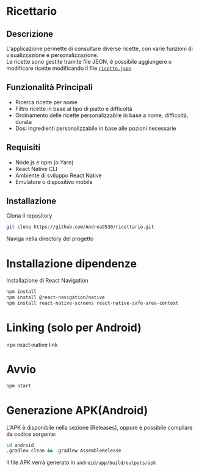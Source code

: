 # Ricettario

## Descrizione
L'applicazione permette di consultare diverse ricette, con varie funzioni di visualizzazione e personalizzazione.\
Le ricette sono gestite tramite file JSON, è possibile aggiungere o modificare ricette modificando il file [`ricette.json`](ricette.json)

## Funzionalità Principali
- Ricerca ricette per nome
- Filtro ricette in base al tipo di piatto e difficoltà
- Ordinamento delle ricette personalizzabile in base a nome, difficoltà, durata
- Dosi ingredienti personalizzabile in base alle pozioni necessarie

## Requisiti
<!-- Elenco dei requisiti necessari per eseguire il progetto -->

- Node.js e npm (o Yarn)
- React Native CLI
- Ambiente di sviluppo React Native
- Emulatore o dispositivo mobile

## Installazione
Clona il repository
```sh
git clone https://github.com/Andrea9530/ricettario.git
```
Naviga nella directory del progetto

# Installazione dipendenze
Installazione di React Navigation
```sh
npm install
npm install @react-navigation/native
npm install react-native-screens react-native-safe-area-context
```

# Linking (solo per Android)
npx react-native link

# Avvio
```sh
npm start
```

# Generazione APK(Android)
L'APK è disponibile nella sezione [Releases], oppure è possibile compilare da codice sorgente:
```sh
cd android
.gradlew clean && .gradlew AssembleRelease
```

Il file APK verrà generato in `android/app/build/outputs/apk`
